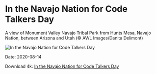 # In the Navajo Nation for Code Talkers Day

A view of Monument Valley Navajo Tribal Park from Hunts Mesa, Navajo Nation, between Arizona and Utah (© AWL Images/Danita Delimont)

![In the Navajo Nation for Code Talkers Day](https://bing.com/th?id=OHR.HuntsMesa_EN-US7660712032_UHD.jpg&rf=LaDigue_UHD.jpg&pid=hp&w=1024&h=576)

Date: 2020-08-14

Download 4k: [In the Navajo Nation for Code Talkers Day](https://bing.com/th?id=OHR.HuntsMesa_EN-US7660712032_UHD.jpg&rf=LaDigue_UHD.jpg&pid=hp&w=3840&h=2160)

